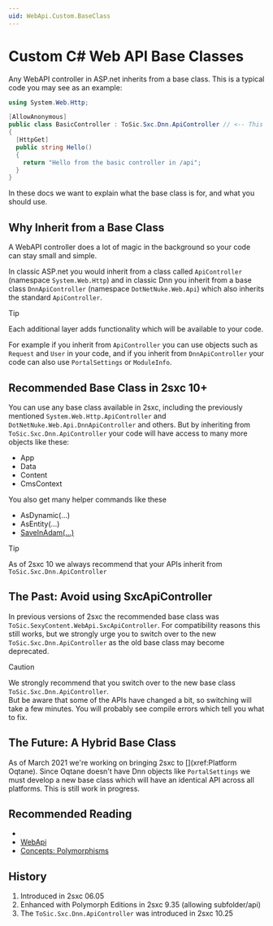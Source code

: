 ```yaml
---
uid: WebApi.Custom.BaseClass
---
```


# Custom C# Web API Base Classes

Any WebAPI controller in ASP.net inherits from a base class. This is a typical code you may see as an example:

```c#
using System.Web.Http;

[AllowAnonymous]
public class BasicController : ToSic.Sxc.Dnn.ApiController // <-- This is the Base Class
{
  [HttpGet]
  public string Hello()
  {
    return "Hello from the basic controller in /api";
  }
}
```

In these docs we want to explain what the base class is for, and what you should use. 


## Why Inherit from a Base Class

A WebAPI controller does a lot of magic in the background so your code can stay small and simple. 

In classic ASP.net you would inherit from a class called `ApiController` (namespace `System.Web.Http`) and in classic Dnn you inherit from a base class `DnnApiController` (namespace `DotNetNuke.Web.Api`) which also inherits the standard `ApiController`. 

> [!TIP]
> Each additional layer adds functionality which will be available to your code. 

For example if you inherit from `ApiController` you can use objects such as `Request` and `User` in your code, and if you inherit from `DnnApiController` your code can also use `PortalSettings` or `ModuleInfo`. 


## Recommended Base Class in 2sxc 10+

You can use any base class available in 2sxc, including the previously mentioned `System.Web.Http.ApiController` and `DotNetNuke.Web.Api.DnnApiController` and others. But by inheriting from `ToSic.Sxc.Dnn.ApiController` your code will have access to many more objects like these:

* App
* Data
* Content
* CmsContext

You also get many helper commands like these

* AsDynamic(...)
* AsEntity(...)
* [SaveInAdam(...)](xref:WebApi.Custom.DotNet.SaveInAdam)

> [!TIP]
> As of 2sxc 10 we always recommend that your APIs inherit from `ToSic.Sxc.Dnn.ApiController`

## The Past: Avoid using SxcApiController

In previous versions of 2sxc the recommended base class was `ToSic.SexyContent.WebApi.SxcApiController`. For compatibility reasons this still works, but we strongly urge you to switch over to the new `ToSic.Sxc.Dnn.ApiController` as the old base class may become deprecated. 

> [!CAUTION]
> We strongly recommend that you switch over to the new base class `ToSic.Sxc.Dnn.ApiController`.  
> But be aware that some of the APIs have changed a bit, so switching will take a few minutes. You will probably see compile errors which tell you what to fix. 

## The Future: A Hybrid Base Class

As of March 2021 we're working on bringing 2sxc to [](xref:Platform Oqtane). Since Oqtane doesn't have Dnn objects like `PortalSettings` we must develop a new base class which will have an identical API across all platforms. This is still work in progress. 


## Recommended Reading

* [](xref:Tut.WebApi)
* [WebApi](xref:WebApi.Index)
* [Concepts: Polymorphisms](xref:Specs.Cms.Polymorphism)




## History

1. Introduced in 2sxc 06.05
1. Enhanced with Polymorph Editions in 2sxc 9.35 (allowing subfolder/api)
1. The `ToSic.Sxc.Dnn.ApiController` was introduced in 2sxc 10.25

